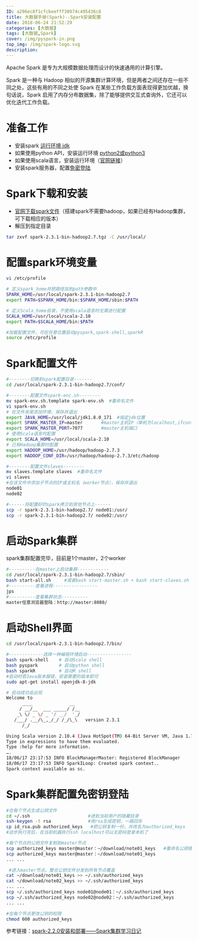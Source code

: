 ```yaml
---
ID: a296ec8f1cfcbeefff30974c495436c8
title: 大数据手册(Spark)--Spark安装配置
date: 2018-06-24 21:52:29
categories: [大数据]
tags: [大数据,Spark]
cover: /img/pyspark-in.png
top_img: /img/spark-logo.svg
description: 
---
```

Apache Spark 是专为大规模数据处理而设计的快速通用的计算引擎。

  Spark 是一种与 Hadoop 相似的开源集群计算环境，但是两者之间还存在一些不同之处，这些有用的不同之处使 Spark 在某些工作负载方面表现得更加优越，换句话说，Spark 启用了内存分布数据集，除了能够提供交互式查询外，它还可以优化迭代工作负载。

<!-- more -->

# 准备工作

- 安装spark [运行环境 jdk][jdk]
- 如果使用python API，安装运行环境 [python2或python3][py]
- 如果使用scala语言，安装运行环境（[官网链接][scala]）
- 安装spark服务器，配置[免密登陆][sc]

[jdk]: http://www.oracle.com/technetwork/java/javase/downloads/jdk8-downloads-2133151.html
[py]: https://www.python.org/getit/
[scala]: https://www.scala-lang.org/download/
[sc]: https://blog.csdn.net/qq_41518277/article/details/80720390
[spark]: http://spark.apache.org/downloads.html

# Spark下载和安装

- [官网下载spark文件][spark]（搭建spark不需要hadoop，如果已经有Hadoop集群，可下载相应的版本）
- 解压到指定目录
```bash
tar zxvf spark-2.3.1-bin-hadoop2.7.tgz -C /usr/local/
```
# 配置spark环境变量

```bash
vi /etc/profile

# 定义spark_home并把路径加到path参数中
SPARK_HOME=/usr/local/spark-2.3.1-bin-hadoop2.7
export PATH=$SPARK_HOME/bin:$SPARK_HOME/sbin:$PATH

# 定义Scala_home目录，不使用scala语言时无需进行配置
SCALA_HOME=/usr/local/scala-2.10
export PATH=$SCALA_HOME/bin:$PATH

#加载配置文件，可在任意位置启动pyspark,spark-shell,sparkR
source /etc/profile
```

# Spark配置文件

```bash
#--------切换到spark配置目录-------
cd /usr/local/spark-2.3.1-bin-hadoop2.7/conf/

#--------配置文件spark-enc.sh--------
mv spark-env.sh.template spark-env.sh  #重命名文件
vi spark-env.sh   
# 在文件末尾添加环境，保存并退出
export JAVA_HOME=/usr/local/jdk1.8.0_171  #指定jdk位置
export SPARK_MASTER_IP=master       #master主机IP（单机为localhost,ifconfig命令查看本机IP）
export SPARK_MASTER_PORT=7077       #master主机端口
# 使用Scala语言时配置
export SCALA_HOME=/usr/local/scala-2.10
# 已有Hadoop集群时配置
export HADOOP_HOME=/usr/hadoop/hadoop-2.7.3
export HADOOP_CONF_DIR=/usr/hadoop/hadoop-2.7.3/etc/hadoop

#--------配置文件slaves--------
mv slaves.template slaves  #重命名文件
vi slaves    
#在该文件中添加子节点的IP或主机名（worker节点），保存并退出
node01
node02

#------将配置好的spark拷贝到其他节点上------
scp -r spark-2.3.1-bin-hadoop2.7/ node01:/usr/
scp -r spark-2.3.1-bin-hadoop2.7/ node02:/usr/
```

# 启动Spark集群

spark集群配置完毕，目前是1个master，2个worker
```bash
#----------在master上启动集群------------
cd /usr/local/spark-2.3.1-bin-hadoop2.7/sbin/
bash start-all.sh     #或者bash start-master.sh + bash start-slaves.sh
#----------查看进程-----------------
jps
#----------查看集群状态----------
master任意浏览器登陆：http://master:8080/
```

# 启动Shell界面

```bash
cd /usr/local/spark-2.3.1-bin-hadoop2.7/bin/

#-------------选择一种编程环境启动-----------------
bash spark-shell    # 启动Scala shell
bash pyspark        # 启动python shell
bash sparkR         # 启动R shell
#启动时若Java版本报错，安装需要的版本即可
sudo apt-get install openjdk-8-jdk

# 启动成功会出现
Welcome to
      ____              __
     / __/__  ___ _____/ /__
    _\ \/ _ \/ _ '/ __/  '_/
   /___/ .__/\_,_/_/ /_/\_\   version 2.3.1
      /_/

Using Scala version 2.10.4 (Java HotSpot(TM) 64-Bit Server VM, Java 1.7.0_71)
Type in expressions to have them evaluated.
Type :help for more information.
….
18/06/17 23:17:53 INFO BlockManagerMaster: Registered BlockManager
18/06/17 23:17:53 INFO SparkILoop: Created spark context..
Spark context available as sc.
```

# Spark集群配置免密钥登陆

```bash
#在每个节点生成公钥文件
cd ~/.ssh                      #进到当前用户的隐藏目录
ssh-keygen -t rsa              #用rsa生成密钥，一路回车
cp id_rsa.pub authorized_keys   #把公钥复制一份，并改名为authorized_keys
#这步执行完后，在当前机器执行ssh localhost可以无密码登录本机了

#每个节点的公钥文件复制到master节点
scp authorized_keys master@master：~/download/note01_keys   #重命名公钥便于整合
scp authorized_keys master@master：~/download/note01_keys
... ...

 #进入master节点，整合公钥文件分发到所有节点覆盖
cat ~/download/note01_keys >> ~/.ssh/authorized_keys
cat ~/download/note02_keys >> ~/.ssh/authorized_keys
... ...
scp ~/.ssh/authorized_keys node01@node01：~/.ssh/authorized_keys
scp ~/.ssh/authorized_keys node02@node02：~/.ssh/authorized_keys
... ...

#在每个节点更改公钥的权限
chmod 600 authorized_keys
```


参考链接：[spark-2.2.0安装和部署——Spark集群学习日记](https://blog.csdn.net/weixin_36394852/article/details/76030317)



